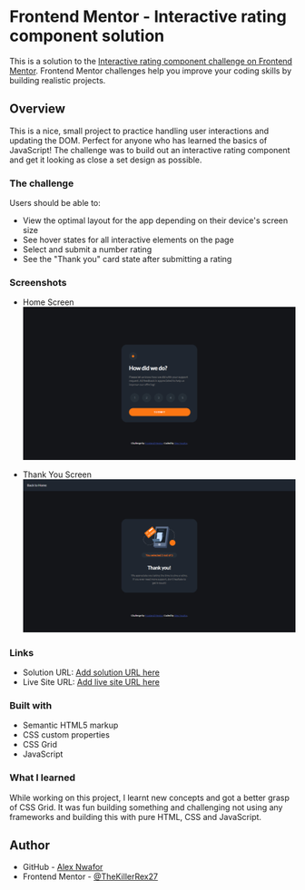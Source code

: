# Frontend Mentor - Interactive rating component solution

This is a solution to the [Interactive rating component challenge on Frontend Mentor](https://www.frontendmentor.io/challenges/interactive-rating-component-koxpeBUmI). Frontend Mentor challenges help you improve your coding skills by building realistic projects.

## Overview
This is a nice, small project to practice handling user interactions and updating the DOM. Perfect for anyone who has learned the basics of JavaScript! The challenge was to build out an interactive rating component and get it looking as close a set design as possible.

### The challenge

Users should be able to:

- View the optimal layout for the app depending on their device's screen size
- See hover states for all interactive elements on the page
- Select and submit a number rating
- See the "Thank you" card state after submitting a rating

### Screenshots

- Home Screen
![Rating Screen](images/Screenshots/Project-Screenshot-1.png)

- Thank You Screen
![Thank You Screen](images/Screenshots/Project-Screenshot-2.png)

### Links

- Solution URL: [Add solution URL here](https://your-solution-url.com)
- Live Site URL: [Add live site URL here](https://your-live-site-url.com)

### Built with

- Semantic HTML5 markup
- CSS custom properties
- CSS Grid
- JavaScript

### What I learned

While working on this project, I learnt new concepts and got a better grasp of CSS Grid. It was fun building something and challenging not using any frameworks and building this with pure HTML, CSS and JavaScript.

## Author

- GitHub - [Alex Nwafor](https://github.com/TheKillerRex27)
- Frontend Mentor - [@TheKillerRex27](https://www.frontendmentor.io/profile/TheKillerRex27)
